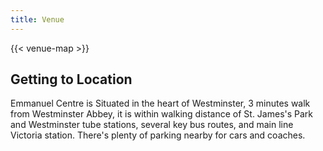 ```yaml
---
title: Venue
---
```


{{< venue-map >}}

## Getting to Location

Emmanuel Centre is Situated in the heart of Westminster, 3 minutes walk from Westminster Abbey, it is within walking distance of St. James's Park and Westminster tube stations, several key bus routes, and main line Victoria station. There's plenty of parking nearby for cars and coaches.
